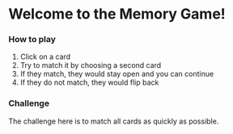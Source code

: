 # Welcome to the Memory Game!


### How to play

1. Click on a card
2. Try to match it by choosing a second card
3. If they match, they would stay open and you can continue
4. If they do not match, they would flip back

### Challenge

The challenge here is to match all cards as quickly as possible.
